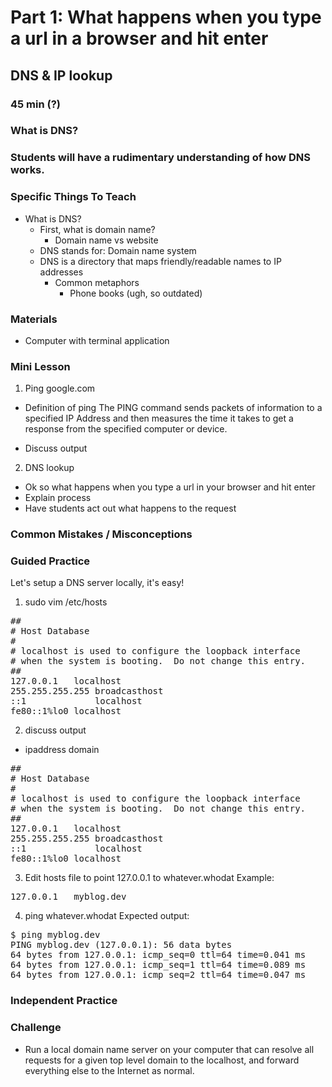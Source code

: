 # Part 1: What happens when you type a url in a browser and hit enter
## DNS & IP lookup

### 45 min (?)


### What is DNS?


### Students will have a rudimentary understanding of how DNS works.

### Specific Things To Teach

- What is DNS?
  - First, what is domain name?
    - Domain name vs website
  - DNS stands for: Domain name system
  - DNS is a directory that maps friendly/readable names to IP addresses
    - Common metaphors
      - Phone books (ugh, so outdated)

### Materials 
- Computer with terminal application


### Mini Lesson
1) Ping google.com 
  - Definition of ping
    The PING command sends packets of information to a specified IP Address and then measures the time it takes to get a response from the specified computer or device.

  - Discuss output
2) DNS lookup
  - Ok so what happens when you type a url in your browser and hit enter
  - Explain process
  - Have students act out what happens to the request


### Common Mistakes / Misconceptions


### Guided Practice
Let's setup a DNS server locally, it's easy!

1) sudo vim /etc/hosts
<pre><span class="cp">##</span>
<span class="cp"># Host Database</span>
<span class="cp">#</span>
<span class="cp"># localhost is used to configure the loopback interface</span>
<span class="cp"># when the system is booting.  Do not change this entry.</span>
<span class="cp">##</span>
<span class="mf">127.0.0.1</span>   <span class="n">localhost</span>
<span class="mf">255.255.255.255</span> <span class="n">broadcasthost</span>
<span class="o">::</span><span class="mi">1</span>             <span class="n">localhost</span>
<span class="n">fe80</span><span class="o">::</span><span class="mi">1</span><span class="o">%</span><span class="n">lo0</span> <span class="n">localhost</span>
</pre>

2) discuss output
  - ipaddress <tab> domain
  <pre><span class="cp">##</span>
<span class="cp"># Host Database</span>
<span class="cp">#</span>
<span class="cp"># localhost is used to configure the loopback interface</span>
<span class="cp"># when the system is booting.  Do not change this entry.</span>
<span class="cp">##</span>
<span class="mf">127.0.0.1</span>   <span class="n">localhost</span>
<span class="mf">255.255.255.255</span> <span class="n">broadcasthost</span>
<span class="o">::</span><span class="mi">1</span>             <span class="n">localhost</span>
<span class="n">fe80</span><span class="o">::</span><span class="mi">1</span><span class="o">%</span><span class="n">lo0</span> <span class="n">localhost</span>
</pre>

3) Edit hosts file to point 127.0.0.1 to whatever.whodat
Example:
<pre><span class="mf">127.0.0.1</span>   <span class="n">myblog</span><span class="p">.</span><span class="n">dev</span>
</pre>

4) ping whatever.whodat
Expected output:
<pre><span class="err">$</span> <span class="n">ping</span> <span class="n">myblog</span><span class="p">.</span><span class="n">dev</span>
<span class="n">PING</span> <span class="n">myblog</span><span class="p">.</span><span class="n">dev</span> <span class="p">(</span><span class="mf">127.0.0.1</span><span class="p">)</span><span class="o">:</span> <span class="mi">56</span> <span class="n">data</span> <span class="n">bytes</span>
<span class="mi">64</span> <span class="n">bytes</span> <span class="n">from</span> <span class="mf">127.0.0.1</span><span class="o">:</span> <span class="n">icmp_seq</span><span class="o">=</span><span class="mi">0</span> <span class="n">ttl</span><span class="o">=</span><span class="mi">64</span> <span class="n">time</span><span class="o">=</span><span class="mf">0.041</span> <span class="n">ms</span>
<span class="mi">64</span> <span class="n">bytes</span> <span class="n">from</span> <span class="mf">127.0.0.1</span><span class="o">:</span> <span class="n">icmp_seq</span><span class="o">=</span><span class="mi">1</span> <span class="n">ttl</span><span class="o">=</span><span class="mi">64</span> <span class="n">time</span><span class="o">=</span><span class="mf">0.089</span> <span class="n">ms</span>
<span class="mi">64</span> <span class="n">bytes</span> <span class="n">from</span> <span class="mf">127.0.0.1</span><span class="o">:</span> <span class="n">icmp_seq</span><span class="o">=</span><span class="mi">2</span> <span class="n">ttl</span><span class="o">=</span><span class="mi">64</span> <span class="n">time</span><span class="o">=</span><span class="mf">0.047</span> <span class="n">ms</span>
</pre>

### Independent Practice


### Challenge
- Run a local domain name server on your computer that can resolve all requests for a given top level domain to the localhost, and forward everything else to the Internet as normal.
